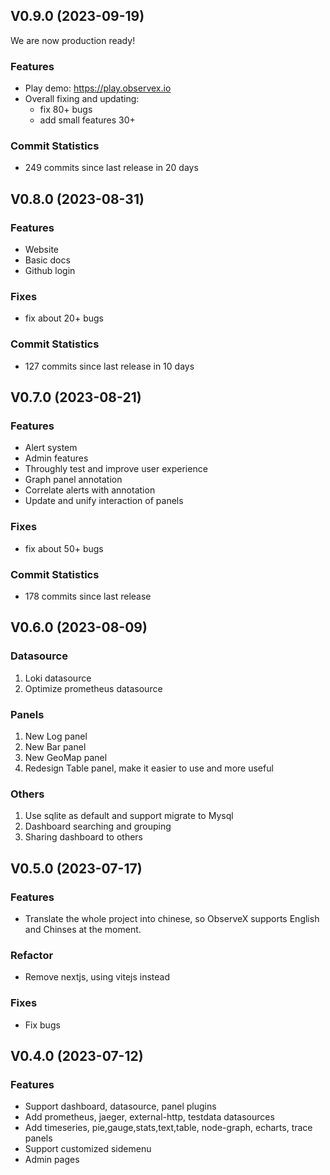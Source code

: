 ## V0.9.0 (2023-09-19)

We are now production ready!

### Features

- Play demo: https://play.observex.io
- Overall fixing and updating:
  - fix 80+ bugs
  - add small features 30+

### Commit Statistics

- 249 commits since last release in 20 days

## V0.8.0 (2023-08-31)

### Features

- Website
- Basic docs
- Github login

### Fixes

- fix about 20+ bugs

### Commit Statistics

- 127 commits since last release in 10 days

## V0.7.0 (2023-08-21)

### Features

- Alert system
- Admin features
- Throughly test and improve user experience
- Graph panel annotation
- Correlate alerts with annotation
- Update and unify interaction of panels


### Fixes

- fix about 50+ bugs

### Commit Statistics

- 178 commits since last release

## V0.6.0 (2023-08-09)

### Datasource
1. Loki datasource
2. Optimize prometheus datasource

### Panels
1.  New Log panel
2. New Bar panel
4. New GeoMap panel
5. Redesign Table panel, make it easier to use and more useful 

### Others
1. Use sqlite as default and support migrate to Mysql
2. Dashboard searching and grouping
3. Sharing dashboard to others 


## V0.5.0 (2023-07-17)

### Features

- Translate the whole project into chinese, so ObserveX supports English and Chinses at the moment.

### Refactor

- Remove nextjs, using vitejs instead

### Fixes

- Fix bugs


## V0.4.0 (2023-07-12)

### Features

- Support dashboard, datasource, panel plugins
- Add prometheus, jaeger, external-http, testdata datasources
- Add timeseries, pie,gauge,stats,text,table, node-graph, echarts, trace panels
- Support customized sidemenu
- Admin pages
